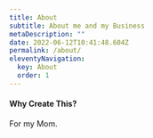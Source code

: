 ```yaml
---
title: About
subtitle: About me and my Business
metaDescription: ""
date: 2022-06-12T10:41:48.604Z
permalink: /about/
eleventyNavigation:
  key: About
  order: 1
---
```

#### Why Create This?

For my Mom.
